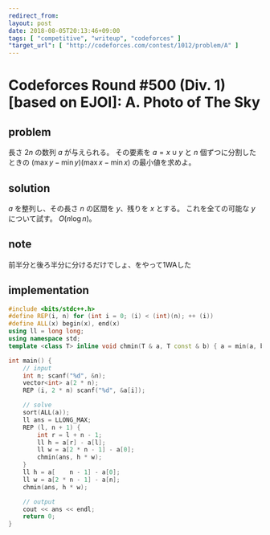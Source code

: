 ```yaml
---
redirect_from:
layout: post
date: 2018-08-05T20:13:46+09:00
tags: [ "competitive", "writeup", "codeforces" ]
"target_url": [ "http://codeforces.com/contest/1012/problem/A" ]
---
```


# Codeforces Round #500 (Div. 1) [based on EJOI]: A. Photo of The Sky

## problem

長さ $2n$ の数列 $a$ が与えられる。
その要素を $a = x \cup y$ と $n$ 個ずつに分割したときの $(\max y - \min y) (\max x - \min x)$ の最小値を求めよ。

## solution

$a$ を整列し、その長さ $n$ の区間を $y$、残りを $x$ とする。
これを全ての可能な $y$ について試す。 $O(n \log n)$。

## note

前半分と後ろ半分に分けるだけでしょ、をやって1WAした

## implementation

``` c++
#include <bits/stdc++.h>
#define REP(i, n) for (int i = 0; (i) < (int)(n); ++ (i))
#define ALL(x) begin(x), end(x)
using ll = long long;
using namespace std;
template <class T> inline void chmin(T & a, T const & b) { a = min(a, b); }

int main() {
    // input
    int n; scanf("%d", &n);
    vector<int> a(2 * n);
    REP (i, 2 * n) scanf("%d", &a[i]);

    // solve
    sort(ALL(a));
    ll ans = LLONG_MAX;
    REP (l, n + 1) {
        int r = l + n - 1;
        ll h = a[r] - a[l];
        ll w = a[2 * n - 1] - a[0];
        chmin(ans, h * w);
    }
    ll h = a[    n - 1] - a[0];
    ll w = a[2 * n - 1] - a[n];
    chmin(ans, h * w);

    // output
    cout << ans << endl;
    return 0;
}
```
